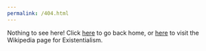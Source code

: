 ```yaml
---
permalink: /404.html
---
```


Nothing to see here! Click [here](https://adityahiyer.github.io) to go back home, or [here](https://en.wikipedia.org/wiki/Existentialism) to visit the Wikipedia page for Existentialism.





